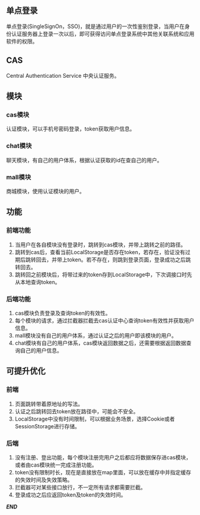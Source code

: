 
## 单点登录
单点登录(SingleSignOn，SSO)，就是通过用户的一次性鉴别登录，当用户在身份认证服务器上登录一次以后，即可获得访问单点登录系统中其他关联系统和应用软件的权限。

## CAS
Central Authentication Service 中央认证服务。

## 模块
### cas模块
认证模块，可以手机号密码登录，token获取用户信息。
### chat模块
聊天模块，有自己的用户体系，根据认证获取的id在查自己的用户。
### mall模块
商城模块，使用认证模块的用户。

## 功能
### 前端功能
1. 当用户在各自模块没有登录时，跳转到cas模块，并带上跳转之前的路径。
2. 跳转到cas后，查看当前LocalStorage是否存在token，若存在，验证没有过期后跳转回去，并带上token。若不存在，则跳到登录页面，登录成功之后跳转回去。
3. 跳转回之前模块后，将带过来的token存到LocalStorage中，下次调接口时先从本地查询token。
### 后端功能
1. cas模块负责登录及查询token的有效性。
2. 每个模块的请求，通过拦截器拦截去cas认证中心查询token有效性并获取用户信息。
3. mall模块没有自己的用户体系，通过认证之后的用户即该模块的用户。
4. chat模块有自己的用户体系，cas模块返回数据之后，还需要根据返回数据查询自己的用户信息。

## 可提升优化
### 前端
1. 页面跳转带着原地址的写法。
2. 认证之后跳转回去token放在路径中，可能会不安全。
3. LocalStorage中没有时间限制，可以根据业务场景，选择Cookie或者SessionStorage进行存储。

### 后端
1. 没有注册、登出功能，每个模块注册完用户之后都应将数据保存进cas模块，或者由cas模块统一完成注册功能。
2. token没有限制时长，现在是直接放在map里面，可以放在缓存中并指定缓存的失效时间及失效策略。
3. 拦截器可对某些接口放行，不一定所有请求都需要拦截。
4. 登录成功之后应返回token及token的失效时间。

***END***
